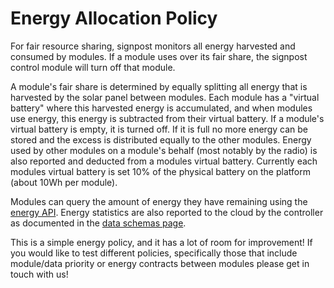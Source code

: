Energy Allocation Policy
=======================

For fair resource sharing, signpost monitors all energy harvested and consumed
by modules. If a module uses over its fair share, the signpost control module
will turn off that module.

A module's fair share is determined by equally splitting all energy that is 
harvested by the solar panel between modules. Each module has a "virtual battery"
where this harvested energy is accumulated, and when modules use energy, this
energy is subtracted from their virtual battery. If a module's virtual battery
is empty, it is turned off. If it is full no more energy can be stored and
the excess is distributed equally to the other modules. Energy used by other
modules on a module's behalf (most notably by the radio) is also reported
and deducted from a modules virtual battery. Currently each modules virtual battery
is set 10\% of the physical battery on the platform (about 10Wh per module).

Modules can query the amount of energy they have remaining using the [energy
API](https://github.com/lab11/signpost-software/blob/dmaster/docs/ApiGuide.md#energy). 
Energy statistics are also reported to the cloud by the controller as documented
in the [data schemas page](https://github.com/lab11/signpost-software/blob/master/docs/DataSchemas.md).

This is a simple energy policy, and it has a lot of room for improvement! If you
would like to test different policies, specifically those that include 
module/data priority or energy contracts between modules please get in touch with us! 
